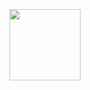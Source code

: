 <img src="https://github.com/user-attachments/assets/0e587cdf-3fb7-4bed-8afd-881b5b4e7f2f" width="128px">

